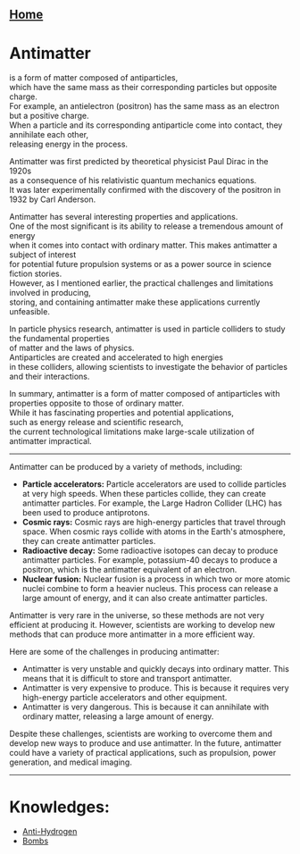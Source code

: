 [Home](/README.md)  
-------------------------------
# Antimatter
  is a form of matter composed of antiparticles,  
  which have the same mass as their corresponding particles but opposite charge.  
  For example, an antielectron (positron) has the same mass as an electron but a positive charge.  
  When a particle and its corresponding antiparticle come into contact, they annihilate each other,  
  releasing energy in the process.  
  
Antimatter was first predicted by theoretical physicist Paul Dirac in the 1920s  
  as a consequence of his relativistic quantum mechanics equations.  
  It was later experimentally confirmed with the discovery of the positron in 1932 by Carl Anderson.  
   
Antimatter has several interesting properties and applications.  
  One of the most significant is its ability to release a tremendous amount of energy  
  when it comes into contact with ordinary matter. This makes antimatter a subject of interest  
  for potential future propulsion systems or as a power source in science fiction stories.  
  However, as I mentioned earlier, the practical challenges and limitations involved in producing,  
  storing, and containing antimatter make these applications currently unfeasible.  
  
In particle physics research, antimatter is used in particle colliders to study the fundamental properties  
  of matter and the laws of physics.  
  Antiparticles are created and accelerated to high energies    
  in these colliders, allowing scientists to investigate the behavior of particles and their interactions.   
   
In summary, antimatter is a form of matter composed of antiparticles with  
  properties opposite to those of ordinary matter.  
  While it has fascinating properties and potential applications,   
  such as energy release and scientific research,   
  the current technological limitations make large-scale utilization of antimatter impractical.  

-------------------------------      

Antimatter can be produced by a variety of methods, including:

* **Particle accelerators:** Particle accelerators are used to collide particles at very high speeds. When these particles collide, they can create antimatter particles. For example, the Large Hadron Collider (LHC) has been used to produce antiprotons.
* **Cosmic rays:** Cosmic rays are high-energy particles that travel through space. When cosmic rays collide with atoms in the Earth's atmosphere, they can create antimatter particles.
* **Radioactive decay:** Some radioactive isotopes can decay to produce antimatter particles. For example, potassium-40 decays to produce a positron, which is the antimatter equivalent of an electron.
* **Nuclear fusion:** Nuclear fusion is a process in which two or more atomic nuclei combine to form a heavier nucleus. This process can release a large amount of energy, and it can also create antimatter particles.

Antimatter is very rare in the universe, so these methods are not very efficient at producing it. However, scientists are working to develop new methods that can produce more antimatter in a more efficient way.

Here are some of the challenges in producing antimatter:

* Antimatter is very unstable and quickly decays into ordinary matter. This means that it is difficult to store and transport antimatter.
* Antimatter is very expensive to produce. This is because it requires very high-energy particle accelerators and other equipment.
* Antimatter is very dangerous. This is because it can annihilate with ordinary matter, releasing a large amount of energy.

Despite these challenges, scientists are working to overcome them and develop new ways to produce and use antimatter. In the future, antimatter could have a variety of practical applications, such as propulsion, power generation, and medical imaging.     

-------------------------------   

# Knowledges:
  - [Anti-Hydrogen](./antihydrogen/readme.md)  
  - [Bombs](./bombs/readme.md)  
